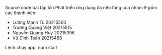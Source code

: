Source code bài tập lớn Phát triển ứng dụng đa nền tảng của nhóm 9 gồm các thành viên: 
- Lường Mạnh Tú 20215500
- Trương Quang Việt 20215515
- Nguyễn Quang Huy 20215396
- Vũ Đỉnh Toản 20215488

Lệnh chạy app:
npm start
